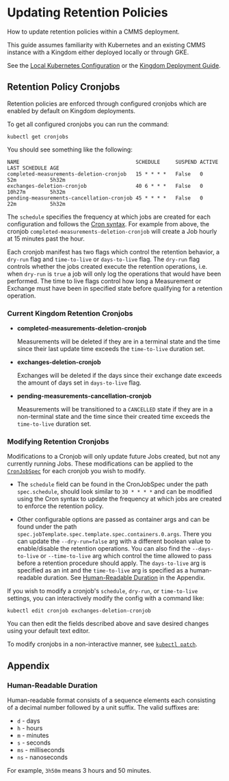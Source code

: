 # Updating Retention Policies

How to update retention policies within a CMMS deployment.

This guide assumes familiarity with Kubernetes and an existing CMMS instance
with a Kingdom either deployed locally or through GKE.

See the [Local Kubernetes Configuration](../../src/main/k8s/local/README.md) or
the [Kingdom Deployment Guide](../../docs/gke/kingdom-deployment.md).

## Retention Policy Cronjobs

Retention policies are enforced through configured cronjobs which are enabled by
default on Kingdom deployments.

To get all configured cronjobs you can run the command:

```shell
kubectl get cronjobs
```

You should see something like the following:

```
NAME                                      SCHEDULE     SUSPEND ACTIVE LAST SCHEDULE AGE
completed-measurements-deletion-cronjob   15 * * * *   False   0      52m           5h32m
exchanges-deletion-cronjob                40 6 * * *   False   0      10h27m        5h32m
pending-measurements-cancellation-cronjob 45 * * * *   False   0      22m           5h32m
```

The `schedule` specifies the frequency at which jobs are created for each
configuration and follows the [Cron syntax](https://en.wikipedia.org/wiki/Cron).
For example from above, the cronjob `completed-measurements-deletion-cronjob`
will create a Job hourly at 15 minutes past the hour.

Each cronjob manifest has two flags which control the retention behavior, a
`dry-run` flag and `time-to-live` or `days-to-live` flag. The `dry-run` flag
controls whether the jobs created execute the retention operations, i.e. when
`dry-run` is `true` a job will only log the operations that would have been
performed. The time to live flags control how long a Measurement or Exchange
must have been in specified state before qualifying for a retention operation.

### Current Kingdom Retention Cronjobs

-   **completed-measurements-deletion-cronjob**

    Measurements will be deleted if they are in a terminal state and the time
    since their last update time exceeds the `time-to-live` duration set.

-   **exchanges-deletion-cronjob**

    Exchanges will be deleted if the days since their exchange date exceeds the
    amount of days set in `days-to-live` flag.

-   **pending-measurements-cancellation-cronjob**

    Measurements will be transitioned to a `CANCELLED` state if they are in a
    non-terminal state and the time since their created time exceeds the
    `time-to-live` duration set.

### Modifying Retention Cronjobs

Modifications to a Cronjob will only update future Jobs created, but not any
currently running Jobs. These modifications can be applied to the
[`CronJobSpec`](https://kubernetes.io/docs/reference/kubernetes-api/workload-resources/cron-job-v1/#CronJobSpec)
for each cronjob you wish to modify.

-   The `schedule` field can be found in the CronJobSpec under the path
    `spec.schedule`, should look similar to `30 * * * *` and can be modified
    using the Cron syntax to update the frequency at which jobs are created to
    enforce the retention policy.

-   Other configurable options are passed as container args and can be found
    under the path `spec.jobTemplate.spec.template.spec.containers.0.args`.
    There you can update the `--dry-run=false` arg with a different boolean
    value to enable/disable the retention operations. You can also find the
    `--days-to-live` or `--time-to-live` arg which control the time allowed to
    pass before a retention procedure should apply. The `days-to-live` arg is
    specified as an int and the `time-to-live` arg is specified as a
    human-readable duration. See
    [Human-Readable Duration](#human-readable-duration) in the Appendix.

If you wish to modify a cronjob's `schedule`, `dry-run`, or `time-to-live`
settings, you can interactively modify the config with a command like:

```shell
kubectl edit cronjob exchanges-deletion-cronjob
```

You can then edit the fields described above and save desired changes using your
default text editor.

To modify cronjobs in a non-interactive manner, see
[`kubectl patch`](https://kubernetes.io/docs/tasks/manage-kubernetes-objects/update-api-object-kubectl-patch/).

## Appendix

### Human-Readable Duration

Human-readable format consists of a sequence elements each consisting of a
decimal number followed by a unit suffix. The valid suffixes are:

*   `d` - days
*   `h` - hours
*   `m` - minutes
*   `s` - seconds
*   `ms` - milliseconds
*   `ns` - nanoseconds

For example, `3h50m` means 3 hours and 50 minutes.
